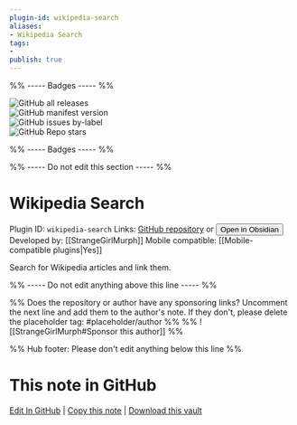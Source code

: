 ```yaml
---
plugin-id: wikipedia-search
aliases:
- Wikipedia Search
tags: 
- 
publish: true
---
```


%% ----- Badges ----- %%

![GitHub all releases](https://img.shields.io/github/downloads/StrangeGirlMurph/obsidian-wikipedia-search/total?color=573E7A&logo=github&style=for-the-badge)   
![GitHub manifest version](https://img.shields.io/github/manifest-json/v/StrangeGirlMurph/obsidian-wikipedia-search?color=573E7A&logo=github&style=for-the-badge)   
![GitHub issues by-label](https://img.shields.io/github/issues/StrangeGirlMurph/obsidian-wikipedia-search/help%20wanted?color=573E7A&logo=github&style=for-the-badge)   
![GitHub Repo stars](https://img.shields.io/github/stars/StrangeGirlMurph/obsidian-wikipedia-search?color=573E7A&logo=github&style=for-the-badge)

%% ----- Badges ----- %%

%% ----- Do not edit this section ----- %%

# Wikipedia Search

Plugin ID: `wikipedia-search`
Links: [GitHub repository](https://github.com/StrangeGirlMurph/obsidian-wikipedia-search) or [<button id=HH>Open in Obsidian</button>](obsidian://show-plugin?id=wikipedia-search)
Developed by: [[StrangeGirlMurph]]
Mobile compatible: [[Mobile-compatible plugins|Yes]]

Search for Wikipedia articles and link them.

%% ----- Do not edit anything above this line ----- %% 

%% Does the repository or author have any sponsoring links? Uncomment the next line and add them to the author's note. If they don't, please delete the placeholder tag: #placeholder/author %%
%% ![[StrangeGirlMurph#Sponsor this author]] %%

%% Hub footer: Please don't edit anything below this line %%

# This note in GitHub

<span class="git-footer">[Edit In GitHub](https://github.dev/obsidian-community/obsidian-hub/blob/main/02%20-%20Community%20Expansions/02.05%20All%20Community%20Expansions/Plugins/wikipedia-search.md "git-hub-edit-note") | [Copy this note](https://raw.githubusercontent.com/obsidian-community/obsidian-hub/main/02%20-%20Community%20Expansions/02.05%20All%20Community%20Expansions/Plugins/wikipedia-search.md "git-hub-copy-note") | [Download this vault](https://github.com/obsidian-community/obsidian-hub/archive/refs/heads/main.zip "git-hub-download-vault") </span>
